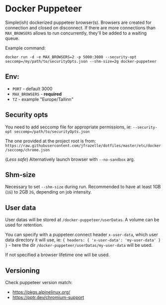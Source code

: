 # Docker Puppeteer

Simple(ish) dockerized puppeteer browser(s). Browsers are created for connection and closed on disconnect. If there are more connections than `MAX_BROWSERS` allows to run concurrently, they'll be added to a waiting queue.

Example command:

`docker run -d -e MAX_BROWSERS=2 -p 5000:3000 --security-opt seccomp=/my/path/to/securityOpts.json --shm-size=2g docker-puppeteer`

## Env:

- `PORT` - default 3000
- `MAX_BROWSERS` - **required**
- `TZ` - example "Europe/Tallinn"

## Security opts

You need to add seccomp file for appropriate permissions, ie:
`--security-opt seccomp=/path/to/securityOpts.json`

The one provided at the project root is from:
`https://raw.githubusercontent.com/jfrazelle/dotfiles/master/etc/docker/seccomp/chrome.json`

(_Less safe_) Alternatively launch browser with `--no-sandbox` arg.

## Shm-size

Necessary to set `--shm-size` during run. Recommended to have at least 1GB (`1G`) to 2GB `2G`, depending on job intensity.

## User data

User datas will be stored at `/docker-puppeteer/userDatas`. A volume can be used for retention.

You can specify with a puppeteer.connect header `x-user-data`, which user data directory it will use, ie: `{ headers: { 'x-user-data': 'my-user-data' } }` - here the dir `/docker-puppeteer/userDatas/my-user-data` will be used.

If not specified a browser lifetime one will be used.

## Versioning

Check puppeteer version match:

- https://pkgs.alpinelinux.org/
- https://pptr.dev/chromium-support
